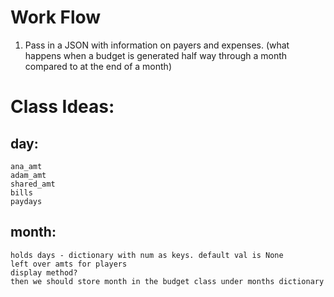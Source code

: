 # Work Flow
1. Pass in a JSON with information on payers and expenses. (what happens when a budget is generated half way through a month compared to at the end of a month)

# Class Ideas:
## day:
    ana_amt
    adam_amt
    shared_amt
    bills
    paydays
## month:
    holds days - dictionary with num as keys. default val is None
    left over amts for players
    display method?
    then we should store month in the budget class under months dictionary
